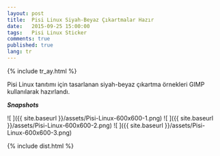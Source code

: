```yaml
---
layout: post
title:  Pisi Linux Siyah-Beyaz Çıkartmalar Hazır
date:   2015-09-25 15:00:00
tags:   Pisi Linux Sticker
comments: true
published: true
lang: tr
---
```

 
{% include tr_ay.html %}

Pisi Linux tanıtımı için tasarlanan siyah-beyaz çıkartma örnekleri GIMP kullanılarak hazırlandı. 

***Snapshots***

![ ]({{ site.baseurl }}/assets/Pisi-Linux-600x600-1.png)
![ ]({{ site.baseurl }}/assets/Pisi-Linux-600x600-2.png)
![ ]({{ site.baseurl }}/assets/Pisi-Linux-600x600-3.png)



{% include dist.html %}

<html>
        <title>Table Example</title>
        <style>
            table {
                border-collapse: collapse;
                width: 100%;
            }
            th, td {
                border: 1px solid #ccc;
                padding: 10px;
            }
            table.alt tr:nth-child(even) {
                background-color: #eee;
            }
            table.alt tr:nth-child(odd) {
                background-color: #fff;
            }            
        </style>
 </html> 

